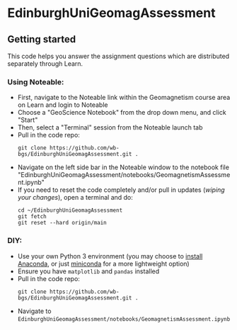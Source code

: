 # EdinburghUniGeomagAssessment

## Getting started

This code helps you answer the assignment questions which are distributed separately through Learn.

### Using Noteable:

- First, navigate to the Noteable link within the Geomagnetism course area on Learn and login to Noteable
- Choose a "GeoScience Notebook" from the drop down menu, and click "Start"
- Then, select a "Terminal" session from the Noteable launch tab
- Pull in the code repo:
  ```
  git clone https://github.com/wb-bgs/EdinburghUniGeomagAssessment.git .
  ```
- Navigate on the left side bar in the Noteable window to the notebook file "EdinburghUniGeomagAssessment/notebooks/GeomagnetismAssessment.ipynb"
- If you need to reset the code completely and/or pull in updates (*wiping your changes*), open a terminal and do:
  ```
  cd ~/EdinburghUniGeomagAssessment
  git fetch
  git reset --hard origin/main
  ```

### DIY:

- Use your own Python 3 environment (you may choose to [install Anaconda](https://docs.anaconda.com/anaconda/install/), or just [miniconda](https://docs.conda.io/en/latest/miniconda.html) for a more lightweight option)
- Ensure you have `matplotlib` and `pandas` installed
- Pull in the code repo:
  ```
  git clone https://github.com/wb-bgs/EdinburghUniGeomagAssessment.git .
  ```
- Navigate to `EdinburghUniGeomagAssessment/notebooks/GeomagnetismAssessment.ipynb`
